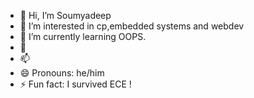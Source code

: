 - 👋 Hi, I’m Soumyadeep
- 👀 I’m interested in cp,embedded systems and webdev
- 🌱 I’m currently learning OOPS.
- 💞️ 
- 📫 
- 😄 Pronouns: he/him
- ⚡ Fun fact: I survived ECE !

<!---
SimpleMan05/SimpleMan05 is a ✨ special ✨ repository because its `README.md` (this file) appears on your GitHub profile.
You can click the Preview link to take a look at your changes.
--->
